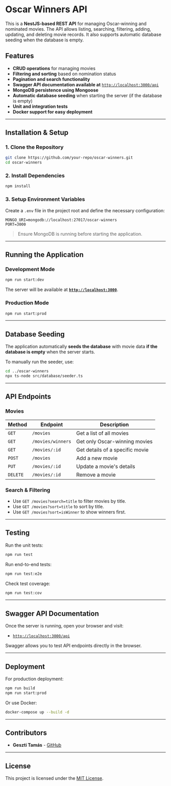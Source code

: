 # **Oscar Winners API**

This is a **NestJS-based REST API** for managing Oscar-winning and nominated movies. The API allows listing, searching, filtering, adding, updating, and deleting movie records. It also supports automatic database seeding when the database is empty.

## **Features**
- **CRUD operations** for managing movies
- **Filtering and sorting** based on nomination status
- **Pagination and search functionality**
- **Swagger API documentation available at** [`http://localhost:3000/api`](http://localhost:3000/api)
- **MongoDB persistence using Mongoose**
- **Automatic database seeding** when starting the server (if the database is empty)
- **Unit and integration tests**
- **Docker support for easy deployment**

---

## **Installation & Setup**
### **1. Clone the Repository**
```bash
git clone https://github.com/your-repo/oscar-winners.git
cd oscar-winners
```

### **2. Install Dependencies**
```bash
npm install
```

### **3. Setup Environment Variables**
Create a `.env` file in the project root and define the necessary configuration:
```
MONGO_URI=mongodb://localhost:27017/oscar-winners
PORT=3000
```
> Ensure MongoDB is running before starting the application.

---

## **Running the Application**
### **Development Mode**
```bash
npm run start:dev
```
The server will be available at **[`http://localhost:3000`](http://localhost:3000)**.

### **Production Mode**
```bash
npm run start:prod
```

---

## **Database Seeding**
The application automatically **seeds the database** with movie data **if the database is empty** when the server starts.

To manually run the seeder, use:
```bash
cd ../oscar-winners
npx ts-node src/database/seeder.ts
```

---

## **API Endpoints**
### **Movies**
| Method | Endpoint | Description |
|--------|---------|-------------|
| `GET` | `/movies` | Get a list of all movies |
| `GET` | `/movies/winners` | Get only Oscar-winning movies |
| `GET` | `/movies/:id` | Get details of a specific movie |
| `POST` | `/movies` | Add a new movie |
| `PUT` | `/movies/:id` | Update a movie's details |
| `DELETE` | `/movies/:id` | Remove a movie |

### **Search & Filtering**
- Use `GET /movies?search=title` to filter movies by title.
- Use `GET /movies?sort=title` to sort by title.
- Use `GET /movies?sort=isWinner` to show winners first.

---

## **Testing**
Run the unit tests:
```bash
npm run test
```

Run end-to-end tests:
```bash
npm run test:e2e
```

Check test coverage:
```bash
npm run test:cov
```

---

## **Swagger API Documentation**
Once the server is running, open your browser and visit:
- [`http://localhost:3000/api`](http://localhost:3000/api)  

Swagger allows you to test API endpoints directly in the browser.

---

## **Deployment**
For production deployment:
```bash
npm run build
npm run start:prod
```

Or use Docker:
```bash
docker-compose up --build -d
```

---

## **Contributors**
- **Geszti Tamás** - [GitHub](https://github.com/gesztitamas14)

---

## **License**
This project is licensed under the [MIT License](https://opensource.org/licenses/MIT).
